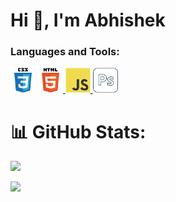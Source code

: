 <h1 align="left">Hi 👋, I'm Abhishek</h1>

<h3 align="left">Languages and Tools:</h3>
<p align="left"  <a href="https://www.w3schools.com/css/" target="_blank" rel="noreferrer"> <img src="https://raw.githubusercontent.com/devicons/devicon/master/icons/css3/css3-original-wordmark.svg" alt="css3" width="40" height="40"/> </a> <a href="https://www.w3.org/html/" target="_blank" rel="noreferrer"> <img src="https://raw.githubusercontent.com/devicons/devicon/master/icons/html5/html5-original-wordmark.svg" alt="html5" width="40" height="40"/> </a> <a href="https://developer.mozilla.org/en-US/docs/Web/JavaScript" target="_blank" rel="noreferrer"> <img src="https://raw.githubusercontent.com/devicons/devicon/master/icons/javascript/javascript-original.svg" alt="javascript" width="40" height="40"/> </a> <a href="https://www.photoshop.com/en" target="_blank" rel="noreferrer"> <img src="https://raw.githubusercontent.com/devicons/devicon/master/icons/photoshop/photoshop-line.svg" alt="photoshop" width="40" height="40"/> </a> </p>

# 📊 GitHub Stats:


![](https://github-readme-stats.vercel.app/api/top-langs/?username=imA05-in&theme=dark&hide_border=false&include_all_commits=false&count_private=false&layout=compact)


[![](https://visitcount.itsvg.in/api?id=imA05-in&icon=0&color=0)](https://visitcount.itsvg.in)
